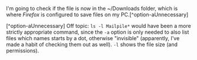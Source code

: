 I'm going to check if the file is now in the ~/Downloads folder, which is where *Firefox* is configured to save files on my PC.[^option-aUnnecessary]

[^option-aUnnecessary] Off topic: `ls -l Mailpile*` would have been a more strictly appropriate command, since the `-a` option is only needed to also list files which names starts by a dot, otherwise "invisible" (apparently, I've made a habit of checking them out as well). `-l` shows the file size (and permissions).


